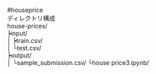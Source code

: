 #houseprice  
ディレクトリ構成  
house-prices/  
            ┝input/  
            │           ┝train.csv/  
            │           └test.csv/  
            ┝output/  
            │           └sample_submission.csv/
            └house price3.ipynb/  
       
